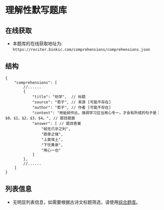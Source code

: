 # 理解性默写题库

## 在线获取
- 本题库的在线获取地址为: `https://reciter.binkic.com/comprehensions/comprehensions.json`

## 结构
```jsonc
{
    "comprehensions": [
        //......
        {
            "title": "劝学",  // 标题
            "source": "荀子", // 来源 [可能不存在]
            "author": "荀子", // 作者 [可能不存在]
            "content": "用蚯蚓作比，强调学习应当用心专一，才会有所成的句子是：$0，$1，$2，$3，$4。", // 题目题面
            "answer": [ // 题目答案
                "蚓无爪牙之利",
                "筋骨之强",
                "上食埃土",
                "下饮黄泉",
                "用心一也"
            ]
        },
        //......
    ]
}
```

## 列表信息
- 无明显列表信息，如需要根据古诗文标题筛选，请使用[综合题库](../universal/)。